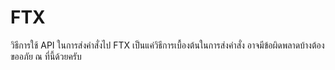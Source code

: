 # FTX
 วิธีการใช้ API ในการส่งคำสั่งไป FTX  เป็นแค่วิธีการเบื้องต้นในการส่งคำสั่ง อาจมีข้อผิดพลาดบ้างต้องขออภัย ณ ที่นี้ด้วยครับ
